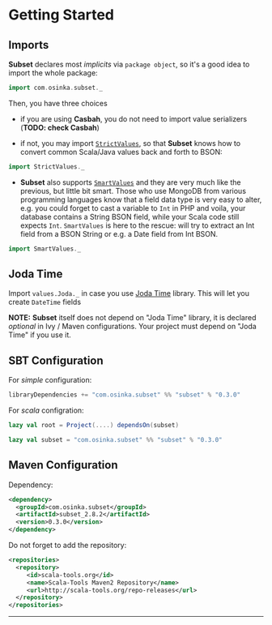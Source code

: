 # Getting Started

## Imports

**Subset** declares most *implicits* via `package object`, so it's a
good idea to import the whole package:

```scala
import com.osinka.subset._
```

Then, you have three choices

* if you are using **Casbah**, you do not need to import value
  serializers (**TODO: check Casbah**)

* if not, you may import
  [`StrictValues`]($apiUrl$#com.osinka.subset.values.StrictValues\$),
  so that **Subset** knows how to convert common Scala/Java values
  back and forth to BSON:
    
```scala
import StrictValues._
```

* **Subset** also supports
  [`SmartValues`]($apiUrl$#com.osinka.subset.values.SmartValues\$)
  and they are very much like the previous, but little bit
  smart. Those who use MongoDB from various programming languages know
  that a field data type is very easy to alter, e.g. you could forget
  to cast a variable to `Int` in PHP and voila, your database contains
  a String BSON field, while your Scala code still expects
  `Int`. `SmartValues` is here to the rescue: will try to extract an
  Int field from a BSON String or e.g. a Date field from Int BSON.
    
```scala
import SmartValues._
```

## Joda Time

Import `values.Joda._` in case you use [Joda Time](http://joda-time.sourceforge.net/) library. This
will let you create `DateTime` fields

__NOTE:__ **Subset** itself does not depend on "Joda Time" library, it
is declared *optional* in Ivy / Maven configurations. Your project
must depend on "Joda Time" if you use it.

## SBT Configuration

For _simple_ configuration:

```scala
libraryDependencies += "com.osinka.subset" %% "subset" % "0.3.0"
```

For _scala_ configration:

```scala
lazy val root = Project(....) dependsOn(subset)

lazy val subset = "com.osinka.subset" %% "subset" % "0.3.0"
```

## Maven Configuration

Dependency:

```xml
<dependency>
  <groupId>com.osinka.subset</groupId>
  <artifactId>subset_2.8.2</artifactId>
  <version>0.3.0</version>
</dependency>
```

Do not forget to add the repository:

```xml
<repositories>
  <repository>
     <id>scala-tools.org</id>
     <name>Scala-Tools Maven2 Repository</name>
     <url>http://scala-tools.org/repo-releases</url>
  </repository>
</repositories>
```

* * *
